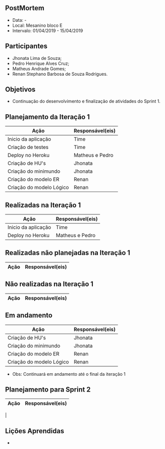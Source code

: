 ## PostMortem
* Data: -
* Local: Mesanino bloco E
* Intervalo: 01/04/2019 - 15/04/2019
## Participantes
  * Jhonata Lima de Souza;
  * Pedro Henrique Alves Cruz;
  * Matheus Andrade Gomes;
  * Renan Stephano Barbosa de Souza Rodrigues. 
## Objetivos
* Continuação do desenvolvimento e finalização de atividades do Sprint 1.
## Planejamento da Iteração 1
| Ação | Responsável(eis) |
|----------|----------|
| Inicio da aplicação | Time |
| Criação de testes | Time |
| Deploy no Heroku | Matheus e Pedro |
| Criação de HU's | Jhonata |
| Criação do minimundo | Jhonata |
| Criação do modelo ER | Renan |
| Criação do modelo Lógico | Renan |
## Realizadas na Iteração 1
| Ação | Responsável(eis) |
|----------|----------|
| Inicio da aplicação | Time |
| Deploy no Heroku | Matheus e Pedro |

## Realizadas não planejadas na Iteração 1
| Ação | Responsável(eis) |
|----------|----------|
## Não realizadas na Iteração 1
| Ação | Responsável(eis) |
|----------|----------|
## Em andamento 
| Ação | Responsável(eis) |
|----------|----------|
| Criação de HU's | Jhonata |
| Criação do minimundo | Jhonata |
| Criação do modelo ER | Renan |
| Criação do modelo Lógico | Renan |
* Obs: Continuará em andamento até o final da iteração 1
## Planejamento para Sprint 2
| Ação | Responsável(eis) |
|----------|----------|
| 
## Lições Aprendidas
*

